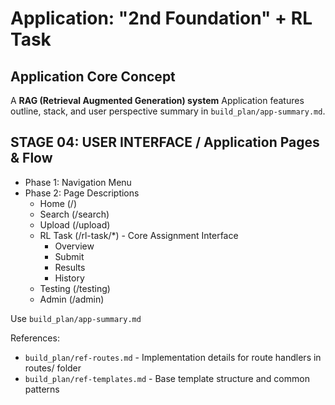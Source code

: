 # Application: "2nd Foundation" + RL Task

## Application Core Concept
A **RAG (Retrieval Augmented Generation) system**
Application features outline, stack, and user perspective summary in `build_plan/app-summary.md`.

## STAGE 04: USER INTERFACE / Application Pages & Flow
- Phase 1: Navigation Menu
- Phase 2: Page Descriptions
  - Home (/)
  - Search (/search)
  - Upload (/upload)
  - RL Task (/rl-task/*) - Core Assignment Interface
    - Overview
    - Submit
    - Results
    - History
  - Testing (/testing)
  - Admin (/admin)

Use `build_plan/app-summary.md`

References:
- `build_plan/ref-routes.md` - Implementation details for route handlers in routes/ folder
- `build_plan/ref-templates.md` - Base template structure and common patterns